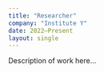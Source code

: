 ```yaml
---
title: "Researcher"
company: "Institute Y"
date: 2022–Present
layout: single
---
```

Description of work here...
